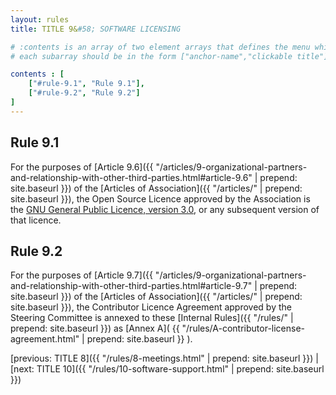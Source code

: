 ```yaml
---
layout: rules
title: TITLE 9&#58; SOFTWARE LICENSING

# :contents is an array of two element arrays that defines the menu which appears in the masthead
# each subarray should be in the form ["anchor-name","clickable title"]

contents : [
    ["#rule-9.1", "Rule 9.1"],
    ["#rule-9.2", "Rule 9.2"]
]
---
```


<h2 id="rule-9.1">Rule 9.1</h2>

For the purposes of [Article 9.6]({{ "/articles/9-organizational-partners-and-relationship-with-other-third-parties.html#article-9.6" | prepend: site.baseurl }}) of the [Articles of Association]({{ "/articles/" | prepend: site.baseurl }}), the Open Source Licence approved by the Association is the [GNU General Public Licence, version 3.0](http://www.gnu.org/licenses/gpl-3.0.en.html), or any subsequent version of that licence.

<h2 id="rule-9.2">Rule 9.2</h2>

For the purposes of [Article 9.7]({{ "/articles/9-organizational-partners-and-relationship-with-other-third-parties.html#article-9.7" | prepend: site.baseurl }}) of the [Articles of Association]({{ "/articles/" | prepend: site.baseurl }}), the Contributor Licence Agreement approved by the Steering Committee is annexed to these [Internal Rules]({{ "/rules/" | prepend: site.baseurl }}) as [Annex A]( {{ "/rules/A-contributor-license-agreement.html" | prepend: site.baseurl }} ).

[previous: TITLE 8]({{ "/rules/8-meetings.html" | prepend: site.baseurl }}) \| [next: TITLE 10]({{ "/rules/10-software-support.html" | prepend: site.baseurl }})